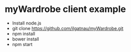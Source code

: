 # myWardrobe client example

* Install node.js
* git clone https://github.com/ilgatnau/myWardrobe.git
* npm install
* bower install
* npm start